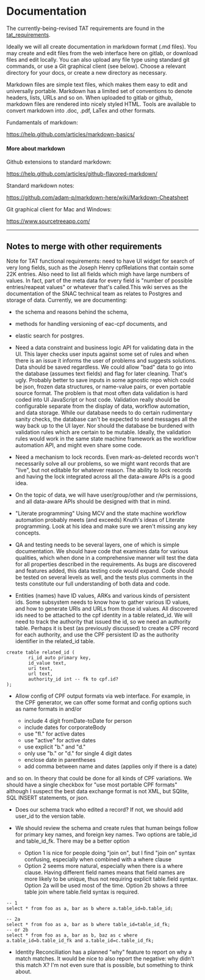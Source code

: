 # Documentation

The currently-being-revised TAT requirements are found in the [tat_requirements](tat_requirements).

Ideally we will all create documentation in markdown format (.md files). You may create and edit files from
the web interface here on gitlab, or download files and edit locally. You can also upload any file type using standard git commands, or use a Git
graphical client (see below). Choose a relevant directory for your docs, or create a new directory as
necessary.

Markdown files are simple text files, which makes them easy to edit and universally portable. Markdown has a
limited set of conventions to denote headers, lists, URLs and so on. When uploaded to gitlab or github,
markdown files are rendered into nicely styled HTML. Tools are available to convert markdown into .doc, .pdf,
LaTex and other formats.

Fundamentals of markdown:

https://help.github.com/articles/markdown-basics/

#### More about markdown

Github extensions to standard markdown:

https://help.github.com/articles/github-flavored-markdown/

Standard markdown notes:

https://github.com/adam-p/markdown-here/wiki/Markdown-Cheatsheet

Git graphical client for Mac and Windows:

https://www.sourcetreeapp.com/


---


Notes to merge with other requirements
---

Note for TAT functional requirements: need to have UI widget for search of very long fields, such as the Joseph Henry cpfRelations
that contain some 22K entries. Also need to list all fields which migh have large numbers of values. In fact, part of the meta data for
every field is "number of possible entries/reapeat values" or whatever that's called.This wiki serves as the documentation of the SNAC technical team as relates to Postgres and storage of data.  Currently, we are documenting:
* the schema and reasons behind the schema, 
* methods for handling versioning of eac-cpf documents, and
* elastic search for postgres.

* Need a data constraint and business logic API for validating data in the UI. This layer checks user inputs against some set of rules and when there is an issue it informs the user of problems and suggests solutions. Data should be saved regardless. We could allow "bad" data to go into the database (assumes text fields) and flag for later cleaning. That's ugly. Probably better to save inputs in some agnostic repo which could be json, frozen data structures, or name-value pairs, or even portable source format. The problem is that most often data validation is hard coded into UI JavaScript or host code. Validation really should be configurable separate from the display of data, workflow automation, and data storage. While our database needs to do certain rudimentary sanity checks, the database can't be expected to send messages all the way back up to the UI layer. Nor should the database be burdened with validation rules which are certain to be mutable. Ideally, the validation rules would work in the same state machine framework as the workflow automation API, and might even share some code.

* Need a mechanism to lock records. Even mark-as-deleted records won't necessarily solve all our problems, so we might want records that are "live", but not editable for whatever reason. The ability to lock records and having the lock integrated across all the data-aware APIs is a good idea.

* On the topic of data, we will have user/group/other and r/w permissions, and all data-aware APIs should be designed with that in mind. 

* "Literate programming" Using MCV and the state machine workflow automation probably meets (and exceeds) Knuth's ideas of Literate programming. Look at his idea and make sure we aren't missing any key concepts.

* QA and testing needs to be several layers, one of which is simple documentation. We should have code that examines data for various qualities, which when done in a comprehensive manner will test the data for all properties described in the requirements. As bugs are discovered and features added, this data testing code would expand. Code should be tested on several levels as well, and the tests plus comments in the tests constitute our full understanding of both data and code.

* Entities (names) have ID values, ARKs and various kinds of persistent ids. Some subsystem needs to know how to gather various ID values, and how to generate URIs and URLs from those id values. All discovered ids need to be attached to the cpf identity in a table related_id. We will need to track the authority that issued the id, so we need an authority table. Perhaps it is best (as previously discussed) to create a CPF record for each authority, and use the CPF persistent ID as the authority identifier in the related_id table. 

```
create table related_id (
        ri_id auto primary key,
        id_value text,
        uri text,
        url text,
        authority_id int -- fk to cpf.id?
);

```


* Allow config of CPF output formats via web interface. For example, in the CPF generator, we can offer some format and config options such as name formats in <part> and/or <relationEntry>

  - include 4 digit fromDate-toDate for person
  - include dates for corporateBody
  - use "fl." for active dates
  - use "active" for active dates
  - use explicit "b." and "d."
  - only use "b." or "d." for single 4 digit dates
  - enclose date in parentheses
  - add comma between name and dates (applies only if there is a date)

and so on. In theory that could be done for all kinds of CPF variations. We should have a single checkbox for "use most portable CPF formats" although I suspect the best data exchange format is not XML, but SQlite, SQL INSERT statements, or json.

* Does our schema track who edited a record? If not, we should add user_id to the version table.

* We should review the schema and create rules that human beings follow for primary key names, and foreign key names. Two options are table_id and table_id_fk. There may be a better option
  * Option 1 is nice for people doing "join on", but I find "join on" syntax confusing, especially when combined with a where clause
  * Option 2 seems more natural, especially when there is a where clause. Having different field names means that field names are more likely to be unique, thus not requiring explicit table.field syntax. Option 2a will be used most of the time. Option 2b shows a three table join where table.field syntax is required.

```
-- 1
select * from foo as a, bar as b where a.table_id=b.table_id;

-- 2a
select * from foo as a, bar as b where table_id=table_id_fk;
-- or 2b
select * from foo as a, bar as b, baz as c where a.table_id=b.table_id_fk and a.table_id=c.table_id_fk;

```

* Identity Reconciliation has a planned "why" feature to report on why a match matches. It would be nice to also report the negative: why didn't this match X? I'm not even sure that is possible, but something to think about. 

